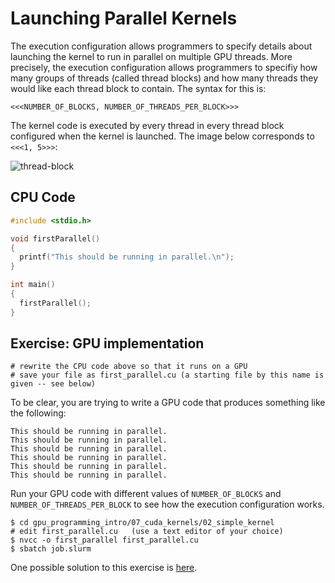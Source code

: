 # Launching Parallel Kernels

The execution configuration allows programmers to specify details about launching the kernel to run in parallel on multiple GPU threads. More precisely, the execution configuration allows programmers to specifiy how many groups of threads (called thread blocks) and how many threads they would like each thread block to contain. The syntax for this is:

```
<<<NUMBER_OF_BLOCKS, NUMBER_OF_THREADS_PER_BLOCK>>>
```

The kernel code is executed by every thread in every thread block configured when the kernel is launched. The image below corresponds to `<<<1, 5>>>`:

![thread-block](https://miro.medium.com/max/1118/1*e_FAITzOXSearSZYNWnmKQ.png)


## CPU Code

```c
#include <stdio.h>

void firstParallel()
{
  printf("This should be running in parallel.\n");
}

int main()
{
  firstParallel();
}
```

## Exercise: GPU implementation

```
# rewrite the CPU code above so that it runs on a GPU
# save your file as first_parallel.cu (a starting file by this name is given -- see below)
```

To be clear, you are trying to write a GPU code that produces something like the following:

```
This should be running in parallel.
This should be running in parallel.
This should be running in parallel.
This should be running in parallel.
This should be running in parallel.
This should be running in parallel.
```

Run your GPU code with different values of `NUMBER_OF_BLOCKS` and `NUMBER_OF_THREADS_PER_BLOCK` to see how the execution configuration works.

```
$ cd gpu_programming_intro/07_cuda_kernels/02_simple_kernel
# edit first_parallel.cu   (use a text editor of your choice)
$ nvcc -o first_parallel first_parallel.cu
$ sbatch job.slurm
```

One possible solution to this exercise is [here](solution.cu).

